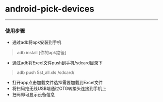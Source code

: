 # android-pick-devices
___
### 使用步骤
* 通过adb将apk安装到手机
> adb install [你的apk路径] 
* 通过adb将Excel文件push到手机/sdcard目录下
> adb push 5st_all.xls /sdcard/
* 打开app点击加载文件选择需要加载到Excel文件
* 将扫码抢无线USB端通过OTG转接头连接到手机上
* 扫码即可显示设备信息
